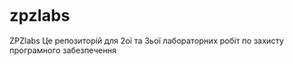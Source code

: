 # zpzlabs
ZPZlabs
Це репозиторій для 2ої та 3ьої лабораторних робіт по захисту програмного забезпечення
